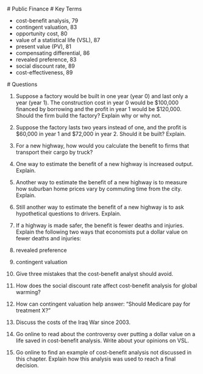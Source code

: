 \# Public Finance # Key Terms

* cost-benefit analysis, 79
* contingent valuation, 83
* opportunity cost, 80
* value of a statistical life (VSL), 87
* present value (PV), 81
* compensating differential, 86
* revealed preference, 83
* social discount rate, 89
* cost-effectiveness, 89

\# Questions

1. Suppose a factory would be built in one year (year 0) and last only a year (year 1). The construction cost in year 0 would be $100,000 financed by borrowing and the profit in year 1 would be $120,000. Should the firm build the factory? Explain why or why not.

2. Suppose the factory lasts two years instead of one, and the profit is $60,000 in year 1 and $72,000 in year 2. Should it be built? Explain.

3. For a new highway, how would you calculate the benefit to firms that transport their cargo by truck?

4. One way to estimate the benefit of a new highway is increased output. Explain.

5. Another way to estimate the benefit of a new highway is to measure how suburban home prices vary by commuting time from the city. Explain.

6. Still another way to estimate the benefit of a new highway is to ask hypothetical questions to drivers. Explain.

7. If a highway is made safer, the benefit is fewer deaths and injuries. Explain the following two ways that economists put a dollar value on fewer deaths and injuries:

1. revealed preference
2. contingent valuation

8. Give three mistakes that the cost-benefit analyst should avoid.

9. How does the social discount rate affect cost-benefit analysis for global warming?

10. How can contingent valuation help answer: “Should Medicare pay for treatment X?”

11. Discuss the costs of the Iraq War since 2003.

12. Go online to read about the controversy over putting a dollar value on a life saved in cost-benefit analysis. Write about your opinions on VSL.

13. Go online to find an example of cost-benefit analysis not discussed in this chapter. Explain how this analysis was used to reach a final decision.